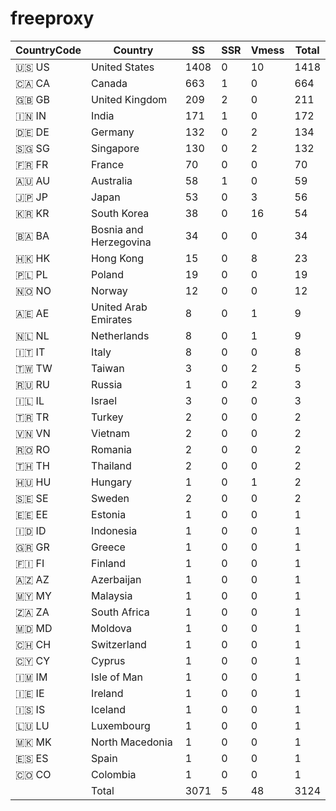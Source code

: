 # freeproxy

|CountryCode|Country|SS|SSR|Vmess|Total|
|  ----  | ----  |  ----  | ----  |  ----  | ----  |
|🇺🇸 US|United States|1408|0|10|1418|
|🇨🇦 CA|Canada|663|1|0|664|
|🇬🇧 GB|United Kingdom|209|2|0|211|
|🇮🇳 IN|India|171|1|0|172|
|🇩🇪 DE|Germany|132|0|2|134|
|🇸🇬 SG|Singapore|130|0|2|132|
|🇫🇷 FR|France|70|0|0|70|
|🇦🇺 AU|Australia|58|1|0|59|
|🇯🇵 JP|Japan|53|0|3|56|
|🇰🇷 KR|South Korea|38|0|16|54|
|🇧🇦 BA|Bosnia and Herzegovina|34|0|0|34|
|🇭🇰 HK|Hong Kong|15|0|8|23|
|🇵🇱 PL|Poland|19|0|0|19|
|🇳🇴 NO|Norway|12|0|0|12|
|🇦🇪 AE|United Arab Emirates|8|0|1|9|
|🇳🇱 NL|Netherlands|8|0|1|9|
|🇮🇹 IT|Italy|8|0|0|8|
|🇹🇼 TW|Taiwan|3|0|2|5|
|🇷🇺 RU|Russia|1|0|2|3|
|🇮🇱 IL|Israel|3|0|0|3|
|🇹🇷 TR|Turkey|2|0|0|2|
|🇻🇳 VN|Vietnam|2|0|0|2|
|🇷🇴 RO|Romania|2|0|0|2|
|🇹🇭 TH|Thailand|2|0|0|2|
|🇭🇺 HU|Hungary|1|0|1|2|
|🇸🇪 SE|Sweden|2|0|0|2|
|🇪🇪 EE|Estonia|1|0|0|1|
|🇮🇩 ID|Indonesia|1|0|0|1|
|🇬🇷 GR|Greece|1|0|0|1|
|🇫🇮 FI|Finland|1|0|0|1|
|🇦🇿 AZ|Azerbaijan|1|0|0|1|
|🇲🇾 MY|Malaysia|1|0|0|1|
|🇿🇦 ZA|South Africa|1|0|0|1|
|🇲🇩 MD|Moldova|1|0|0|1|
|🇨🇭 CH|Switzerland|1|0|0|1|
|🇨🇾 CY|Cyprus|1|0|0|1|
|🇮🇲 IM|Isle of Man|1|0|0|1|
|🇮🇪 IE|Ireland|1|0|0|1|
|🇮🇸 IS|Iceland|1|0|0|1|
|🇱🇺 LU|Luxembourg|1|0|0|1|
|🇲🇰 MK|North Macedonia|1|0|0|1|
|🇪🇸 ES|Spain|1|0|0|1|
|🇨🇴 CO|Colombia|1|0|0|1|
||Total|3071|5|48|3124|
